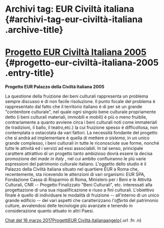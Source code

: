 Archivi tag: EUR Civiltà italiana {#archivi-tag-eur-civiltà-italiana .archive-title}
=================================

[Progetto EUR Civiltà Italiana 2005](index5d09.html?p=704) {#progetto-eur-civiltà-italiana-2005 .entry-title}
==========================================================

**Progetto EUR Palazzo della Civiltà Italiana 2005**

La questione della fruizione dei beni culturali rappresenta un problema sempre discusso e di non facile risoluzione. Il punto focale del problema è rappresentato dal fatto che il territorio italiano è di per sè un grande "contenitore culturale", nel quale ogni singolo bene culturale propriamente detto (i beni culturali materiali, immobili e mobili) è più o meno fruibile, contrariamente a quanto avviene circa i beni culturali noti come immateriali (le tradizioni, il ballo, il teatro,etc.) la cui fruizione spesso è difficoltosa, non contemplata o ostacolata da vari fattori. La necessità fondante del progetto che si andrà ad implementare è quella di mettere *a sistema*, in un unico grande complesso, i beni culturali in tutte le riconosciute sue forme, nonché tutte le attività ed i servizi ad essi associabili. In tal senso, principale carattere attrattivo di un progetto tanto ambizioso dovrà essere la decisa promozione del *made in italy* , nel cui ambito confluiranno le più varie espressioni del patrimonio culturale italiano. L'oggetto dello studio è il Palazzo della Civiltà italiana situato nel quartiere EUR a Roma che, recentemente, sta ricevendo le attenzioni di vari organismi: EUR SPA, Fondazione Cassa di Risparmio di Roma, Ministero per i Beni e le Attività Culturali, CNR -- Progetto Finalizzato "Beni Culturali", etc. interessati alla progettazione di una sua riqualificazione e riuso a fini culturali. L'obiettivo finale è quello di individuare le modalità di fruizione -- all'interno di un unico grande edificio -- dei vari aspetti che caratterizzano *l'offerta* del patrimonio culture, avvalendosi delle tecnologie più avanzate e tenendo in considerazione quanto attuato in altri Paesi.

[Chat del 16 marzo 2017](index5d09.html?p=704 "Permalink a Progetto EUR Civiltà Italiana 2005")[Progetti](index0b40.html?cat=9)[EUR Civiltà italiana](index5e5f.html?tag=eur-civilta-italiana)[angelo](indexcd64.html?author=1 "Vedi tutti gli articoli di angelo"){.url .fn .n}
